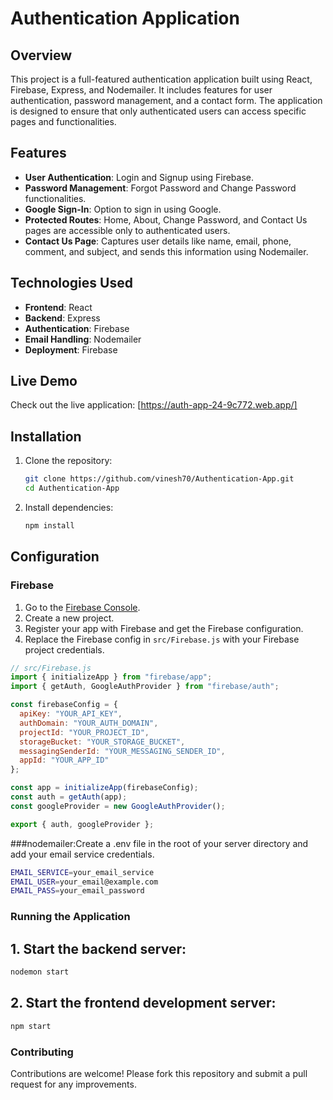 # Authentication Application

## Overview
This project is a full-featured authentication application built using React, Firebase, Express, and Nodemailer. It includes features for user authentication, password management, and a contact form. The application is designed to ensure that only authenticated users can access specific pages and functionalities.

## Features
- **User Authentication**: Login and Signup using Firebase.
- **Password Management**: Forgot Password and Change Password functionalities.
- **Google Sign-In**: Option to sign in using Google.
- **Protected Routes**: Home, About, Change Password, and Contact Us pages are accessible only to authenticated users.
- **Contact Us Page**: Captures user details like name, email, phone, comment, and subject, and sends this information using Nodemailer.

## Technologies Used
- **Frontend**: React
- **Backend**: Express
- **Authentication**: Firebase
- **Email Handling**: Nodemailer
- **Deployment**: Firebase

## Live Demo
Check out the live application: [https://auth-app-24-9c772.web.app/]

## Installation

1. Clone the repository:
    ```bash
    git clone https://github.com/vinesh70/Authentication-App.git
    cd Authentication-App
    ```

2. Install dependencies:
    ```bash
    npm install
    ```
    
## Configuration

### Firebase
1. Go to the [Firebase Console](https://console.firebase.google.com/).
2. Create a new project.
3. Register your app with Firebase and get the Firebase configuration.
4. Replace the Firebase config in `src/Firebase.js` with your Firebase project credentials.

```javascript
// src/Firebase.js
import { initializeApp } from "firebase/app";
import { getAuth, GoogleAuthProvider } from "firebase/auth";

const firebaseConfig = {
  apiKey: "YOUR_API_KEY",
  authDomain: "YOUR_AUTH_DOMAIN",
  projectId: "YOUR_PROJECT_ID",
  storageBucket: "YOUR_STORAGE_BUCKET",
  messagingSenderId: "YOUR_MESSAGING_SENDER_ID",
  appId: "YOUR_APP_ID"
};

const app = initializeApp(firebaseConfig);
const auth = getAuth(app);
const googleProvider = new GoogleAuthProvider();

export { auth, googleProvider };
```


###nodemailer:Create a .env file in the root of your server directory and add your email service credentials.
```bash
EMAIL_SERVICE=your_email_service
EMAIL_USER=your_email@example.com
EMAIL_PASS=your_email_password
```

### Running the Application
## 1. Start the backend server:
```bash
nodemon start
```

## 2. Start the frontend development server:
```bash
npm start
```

### Contributing
Contributions are welcome! Please fork this repository and submit a pull request for any improvements.
